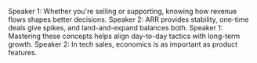 Speaker 1: Whether you're selling or supporting, knowing how revenue flows shapes better decisions.
Speaker 2: ARR provides stability, one-time deals give spikes, and land-and-expand balances both.
Speaker 1: Mastering these concepts helps align day-to-day tactics with long-term growth.
Speaker 2: In tech sales, economics is as important as product features.
